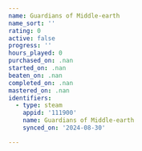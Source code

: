 ```yaml
---
name: Guardians of Middle-earth
name_sort: ''
rating: 0
active: false
progress: ''
hours_played: 0
purchased_on: .nan
started_on: .nan
beaten_on: .nan
completed_on: .nan
mastered_on: .nan
identifiers:
  - type: steam
    appid: '111900'
    name: Guardians of Middle-earth
    synced_on: '2024-08-30'

---
```

